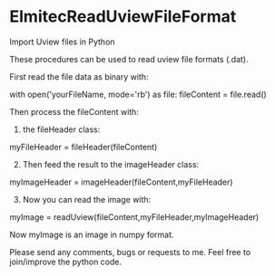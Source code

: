 # ElmitecReadUviewFileFormat
Import Uview files in Python

These procedures can be used to read uview file formats (.dat).

First read the file data as binary with:

with open('yourFileName, mode='rb') as file:
    fileContent = file.read()

Then process the fileContent with:

1) the fileHeader class:

myFileHeader = fileHeader(fileContent)

2) Then feed the result to the imageHeader class:

myImageHeader = imageHeader(fileContent,myFileHeader)

3) Now you can read the image with:

myImage = readUview(fileContent,myFileHeader,myImageHeader)

Now myImage is an image in numpy format.

Please send any comments, bugs or requests to me. Feel free to join/improve the python code.
